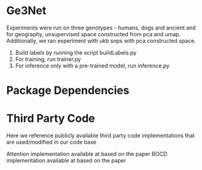 # Ge3Net

Experiments were run on three genotypes - humans, dogs and ancient and for geography, unsupervised space constructed from pca and umap. Additionally, we ran experiment with ukb snps with pca constructed space.
1. Build labels by running the script buildLabels.py
2. For training, run trainer.py
3. For inference only with a pre-trained model, run inference.py

# Package Dependencies

# Third Party Code
Here we reference publicly available third party code implementations that are used/modified in our code base

Attention implementation available at <github link> based on the paper <pdf paper link>
BOCD implementation available at <github link> based on the paper <pdf paper link>

